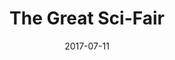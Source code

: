 ---
title: "The Great Sci-Fair"
show_title_on_cover: false
date: "2017-07-11"
version: 2
volume: 1
issue: 2
category: "Facebook Gallery"
format: "caption-slideshow-v2022_1"
synopsis: "Zene, Zeanne, and their friends explore the different Science-related exhibits at their school during Sci-Fair day!"
url: "https://au-venturous-buddy.github.io/ZNZN-V2-MBFB-V1-I2/"
---